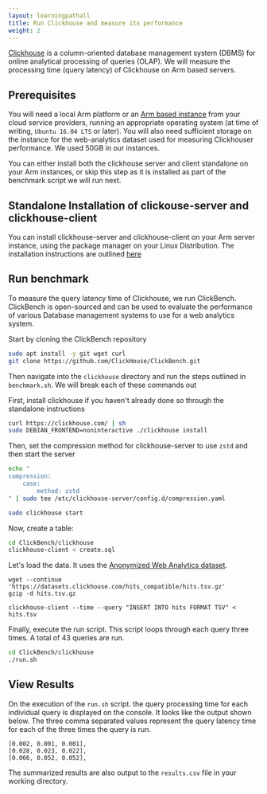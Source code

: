 ```yaml
---
layout: learningpathall
title: Run Clickhouse and measure its performance
weight: 2
---
```


[Clickhouse](https://clickhouse.com/docs/en/home) is a column-oriented database management system (DBMS) for online analytical processing of queries (OLAP).
We will measure the processing time (query latency) of Clickhouse on Arm based servers.

## Prerequisites

You will need a local Arm platform or an [Arm based instance](/learning-paths/server-and-cloud/providers/) from your cloud service providers, running an appropriate operating system (at time of writing, `Ubuntu 16.04 LTS` or later). You will also need sufficient storage on the instance for the web-analytics dataset used for measuring Clickhouser performance. We used 50GB in our instances.

You can either install both the clickhouse server and client standalone on your Arm instances, or skip this step as it is installed as part of the benchmark script we will run next.

## Standalone Installation of clickouse-server and clickhouse-client
You can install clickhouse-server and clickhouse-client on your Arm server instance, using the package manager on your Linux Distribution. The installation instructions are outlined [here](https://clickhouse.com/docs/en/install)

## Run benchmark 

To measure the query latency time of Clickhouse, we run ClickBench. ClickBench is open-sourced and can be used to evaluate the performance of various Database management systems to use for a web analytics system. 

Start by cloning the ClickBench repository

```bash
sudo apt install -y git wget curl
git clone https://github.com/ClickHouse/ClickBench.git
```
Then navigate into the `clickhouse` directory and run the steps outlined in `benchmark.sh`. We will break each of these commands out

First, install clickhouse if you haven't already done so through the standalone instructions

```bash
curl https://clickhouse.com/ | sh
sudo DEBIAN_FRONTEND=noninteractive ./clickhouse install
```
Then, set the compression method for clickhouse-server to use `zstd` and then start the server

```bash
echo "
compression:
    case:
        method: zstd
" | sudo tee /etc/clickhouse-server/config.d/compression.yaml

sudo clickhouse start
```
Now, create a table:

```bash
cd ClickBench/clickhouse
clickhouse-client < create.sql
```

Let's load the data. It uses the [Anonymized Web Analytics dataset](https://clickhouse.com/docs/en/getting-started/example-datasets/metrica/).

```console
wget --continue 'https://datasets.clickhouse.com/hits_compatible/hits.tsv.gz'
gzip -d hits.tsv.gz

clickhouse-client --time --query "INSERT INTO hits FORMAT TSV" < hits.tsv
```

Finally, execute the run script. This script loops through each query three times. A total of 43 queries are run.

```bash
cd ClickBench/clickhouse
./run.sh
```

## View Results

On the execution of the `run.sh` script. the query processing time for each individual query is displayed on the console. It looks like the output shown below. The three comma separated values represent the query latency time for each of the three times the query is run.

```console
[0.002, 0.001, 0.001],
[0.028, 0.023, 0.022],
[0.066, 0.052, 0.052],
```

The summarized results are also output to the `results.csv` file in your working directory. 